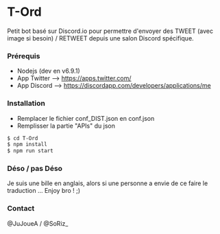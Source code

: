 # T-Ord

Petit bot basé sur Discord.io pour permettre d'envoyer des TWEET (avec image si besoin) / RETWEET depuis une salon Discord spécifique.

### Prérequis

  - Nodejs (dev en v6.9.1)
  - App Twitter --> https://apps.twitter.com/
  - App Discord --> https://discordapp.com/developers/applications/me

### Installation

  - Remplacer le fichier conf_DIST.json en conf.json
  - Remplisser la partie "APIs" du json
  
```sh
$ cd T-Ord
$ npm install
$ npm run start
```

### Déso / pas Déso

Je suis une bille en anglais, alors si une personne a envie de ce faire le traduction ... Enjoy bro ! ;)

### Contact

@JuJoueA / @SoRiz_
